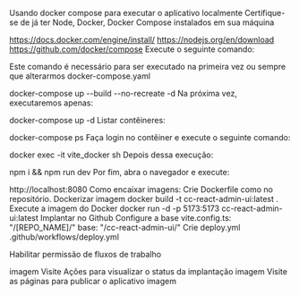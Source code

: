 Usando docker compose para executar o aplicativo localmente
Certifique-se de já ter Node, Docker, Docker Compose instalados em sua máquina

https://docs.docker.com/engine/install/
https://nodejs.org/en/download
https://github.com/docker/compose
Execute o seguinte comando:

Este comando é necessário para ser executado na primeira vez ou sempre que alterarmos docker-compose.yaml

docker-compose up --build --no-recreate -d
Na próxima vez, executaremos apenas:

docker-compose up -d
Listar contêineres:

docker-compose ps
Faça login no contêiner e execute o seguinte comando:

docker exec -it vite_docker sh
Depois dessa execução:

npm i && npm run dev
Por fim, abra o navegador e execute:

http://localhost:8080
Como encaixar imagens:
Crie Dockerfile como no repositório.
Dockerizar imagem
docker build -t cc-react-admin-ui:latest .
Execute a imagem do Docker
docker run -d -p 5173:5173 cc-react-admin-ui:latest
Implantar no Github
Configure a base vite.config.ts: "/[REPO_NAME]/"
base: "/cc-react-admin-ui/"
Crie deploy.yml .github/workflows/deploy.yml

Habilitar permissão de fluxos de trabalho

imagem
Visite Ações para visualizar o status da implantação
imagem
Visite as páginas para publicar o aplicativo
imagem
